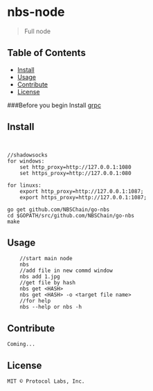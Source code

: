 # nbs-node

> Full node

## Table of Contents

- [Install](#install)
- [Usage](#usage)
- [Contribute](#contribute)
- [License](#license)


###Before you begin
Install [grpc](https://grpc.io/docs/quickstart/go.html)    

## Install
```


//shadowsocks
for windows:
	set http_proxy=http://127.0.0.1:1080
	set https_proxy=http://127.0.0.1:080
	
for linuxs:
	export http_proxy=http://127.0.0.1:1087;
	export https_proxy=http://127.0.0.1:1087;

go get github.com/NBSChain/go-nbs
cd $GOPATH/src/github.com/NBSChain/go-nbs
make
```

## Usage
```
    //start main node
    nbs
    //add file in new commd window
    nbs add 1.jpg
    //get file by hash
    nbs get <HASH>
    nbs get <HASH> -o <target file name>
    //for help
    nbs --help or nbs -h
```
## Contribute
    Coming...
## License
    MIT © Protocol Labs, Inc.